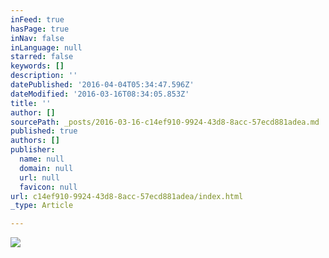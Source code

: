 ```yaml
---
inFeed: true
hasPage: true
inNav: false
inLanguage: null
starred: false
keywords: []
description: ''
datePublished: '2016-04-04T05:34:47.596Z'
dateModified: '2016-03-16T08:34:05.853Z'
title: ''
author: []
sourcePath: _posts/2016-03-16-c14ef910-9924-43d8-8acc-57ecd881adea.md
published: true
authors: []
publisher:
  name: null
  domain: null
  url: null
  favicon: null
url: c14ef910-9924-43d8-8acc-57ecd881adea/index.html
_type: Article

---
```

![](https://the-grid-user-content.s3-us-west-2.amazonaws.com/373fe395-409a-42a1-907a-142b48994416.jpg)